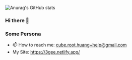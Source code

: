 ![Anurag's GitHub stats](https://github-readme-stats.vercel.app/api?username=threecifanggen&show_icons=true&theme=radical)




### Hi there 👋


### Some Persona

- 📫 How to reach me: cube.root.huang+help@gmail.com
- My Site: https://3gee.netlify.app/

<!--
**threecifanggen/threecifanggen** is a ✨ _special_ ✨ repository because its `README.md` (this file) appears on your GitHub profile.

Here are some ideas to get you started:

- 🔭 I’m currently working on ...
- 🌱 I’m currently learning ...
- 👯 I’m looking to collaborate on ...
- 🤔 I’m looking for help with ...
- 💬 Ask me about ...
- 📫 How to reach me: ...
- 😄 Pronouns: ...
- ⚡ Fun fact: ...
-->

<!-- START_SECTION:blog -->

<!-- END_SECTION:blog -->

